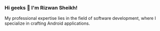 ### Hi geeks 👋 I'm Rizwan Sheikh!

My professional expertise lies in the field of software development, where I specialize in crafting Android applications.
